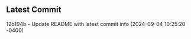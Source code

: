 
## Latest Commit
12b194b - Update README with latest commit info (2024-09-04 10:25:20 -0400) <Yunxi-Zhou>
